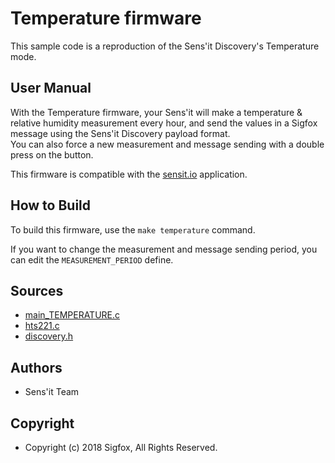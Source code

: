 # Temperature firmware

This sample code is a reproduction of the Sens'it Discovery's Temperature mode.

## User Manual

With the Temperature firmware, your Sens'it will make a temperature & relative humidity measurement every hour, and send the values in a Sigfox message using the Sens'it Discovery payload format.  
You can also force a new measurement and message sending with a double press on the button.

This firmware is compatible with the [sensit.io](https://www.sensit.io) application.

## How to Build

To build this firmware, use the `make temperature` command.

If you want to change the measurement and message sending period, you can edit the `MEASUREMENT_PERIOD` define.

## Sources

- [main_TEMPERATURE.c](../sdk/src/main_TEMPERATURE.c)
- [hts221.c](../sdk/src/sensors/hts221.c)
- [discovery.h](../sdk/resources/discovery.h)

## Authors

- Sens'it Team

## Copyright

- Copyright (c) 2018 Sigfox, All Rights Reserved.
